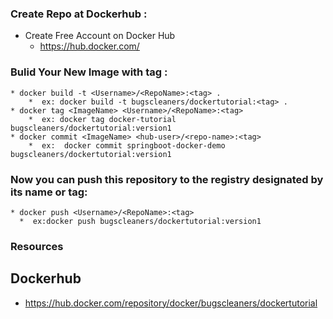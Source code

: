 

### Create Repo at Dockerhub :
* Create Free Account on Docker Hub
  * https://hub.docker.com/
  
### Bulid Your New Image with tag :
```
* docker build -t <Username>/<RepoName>:<tag> .
    *  ex: docker build -t bugscleaners/dockertutorial:<tag> .
* docker tag <ImageName> <Username>/<RepoName>:<tag>
    *  ex: docker tag docker-tutorial bugscleaners/dockertutorial:version1
* docker commit <ImageName> <hub-user>/<repo-name>:<tag>
    *  ex:  docker commit springboot-docker-demo bugscleaners/dockertutorial:version1

```
### Now you can push this repository to the registry designated by its name or tag:
```
* docker push <Username>/<RepoName>:<tag>
  *  ex:docker push bugscleaners/dockertutorial:version1
```

### Resources
## Dockerhub
* https://hub.docker.com/repository/docker/bugscleaners/dockertutorial
